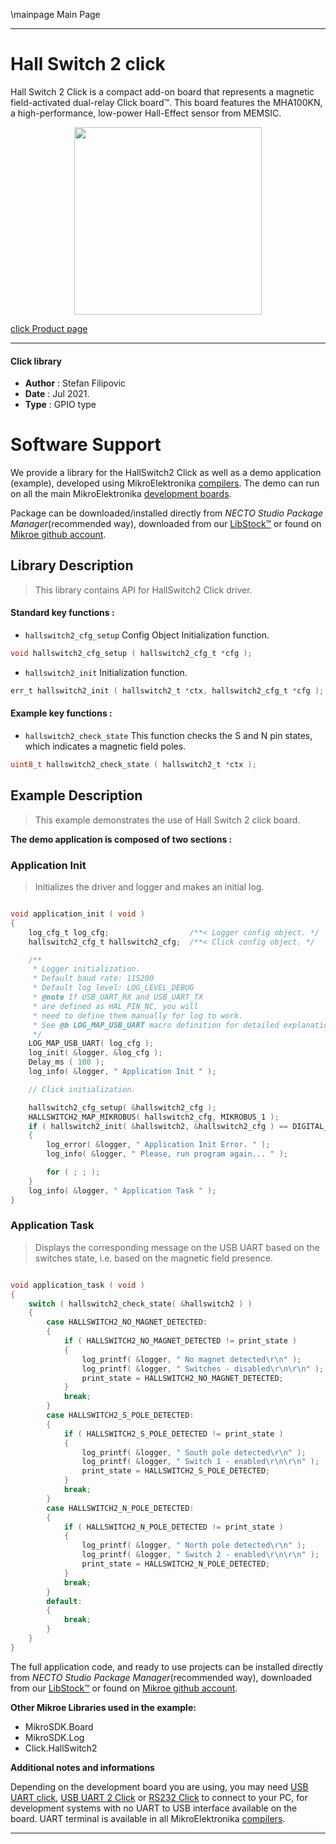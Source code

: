 \mainpage Main Page

---
# Hall Switch 2 click

Hall Switch 2 Click is a compact add-on board that represents a magnetic field-activated dual-relay Click board™. This board features the MHA100KN, a high-performance, low-power Hall-Effect sensor from MEMSIC.

<p align="center">
  <img src="https://download.mikroe.com/images/click_for_ide/hall_switch_2_click.png" height=300px>
</p>

[click Product page](https://www.mikroe.com/hall-switch-2-click)

---


#### Click library

- **Author**        : Stefan Filipovic
- **Date**          : Jul 2021.
- **Type**          : GPIO type


# Software Support

We provide a library for the HallSwitch2 Click
as well as a demo application (example), developed using MikroElektronika
[compilers](https://www.mikroe.com/necto-studio).
The demo can run on all the main MikroElektronika [development boards](https://www.mikroe.com/development-boards).

Package can be downloaded/installed directly from *NECTO Studio Package Manager*(recommended way), downloaded from our [LibStock&trade;](https://libstock.mikroe.com) or found on [Mikroe github account](https://github.com/MikroElektronika/mikrosdk_click_v2/tree/master/clicks).

## Library Description

> This library contains API for HallSwitch2 Click driver.

#### Standard key functions :

- `hallswitch2_cfg_setup` Config Object Initialization function.
```c
void hallswitch2_cfg_setup ( hallswitch2_cfg_t *cfg );
```

- `hallswitch2_init` Initialization function.
```c
err_t hallswitch2_init ( hallswitch2_t *ctx, hallswitch2_cfg_t *cfg );
```

#### Example key functions :

- `hallswitch2_check_state` This function checks the S and N pin states, which indicates a magnetic field poles.
```c
uint8_t hallswitch2_check_state ( hallswitch2_t *ctx );
```

## Example Description

> This example demonstrates the use of Hall Switch 2 click board.

**The demo application is composed of two sections :**

### Application Init

> Initializes the driver and logger and makes an initial log.

```c

void application_init ( void )
{
    log_cfg_t log_cfg;                  /**< Logger config object. */
    hallswitch2_cfg_t hallswitch2_cfg;  /**< Click config object. */

    /** 
     * Logger initialization.
     * Default baud rate: 115200
     * Default log level: LOG_LEVEL_DEBUG
     * @note If USB_UART_RX and USB_UART_TX 
     * are defined as HAL_PIN_NC, you will 
     * need to define them manually for log to work. 
     * See @b LOG_MAP_USB_UART macro definition for detailed explanation.
     */
    LOG_MAP_USB_UART( log_cfg );
    log_init( &logger, &log_cfg );
    Delay_ms ( 100 );
    log_info( &logger, " Application Init " );

    // Click initialization.

    hallswitch2_cfg_setup( &hallswitch2_cfg );
    HALLSWITCH2_MAP_MIKROBUS( hallswitch2_cfg, MIKROBUS_1 );
    if ( hallswitch2_init( &hallswitch2, &hallswitch2_cfg ) == DIGITAL_OUT_UNSUPPORTED_PIN ) 
    {
        log_error( &logger, " Application Init Error. " );
        log_info( &logger, " Please, run program again... " );

        for ( ; ; );
    }
    log_info( &logger, " Application Task " );
}

```

### Application Task

> Displays the corresponding message on the USB UART based on the switches state, i.e. based on the magnetic field presence.

```c

void application_task ( void )
{
    switch ( hallswitch2_check_state( &hallswitch2 ) )
    {
        case HALLSWITCH2_NO_MAGNET_DETECTED:
        {
            if ( HALLSWITCH2_NO_MAGNET_DETECTED != print_state )
            {
                log_printf( &logger, " No magnet detected\r\n" );
                log_printf( &logger, " Switches - disabled\r\n\r\n" );
                print_state = HALLSWITCH2_NO_MAGNET_DETECTED;
            }
            break;
        }
        case HALLSWITCH2_S_POLE_DETECTED:
        {
            if ( HALLSWITCH2_S_POLE_DETECTED != print_state )
            {
                log_printf( &logger, " South pole detected\r\n" );
                log_printf( &logger, " Switch 1 - enabled\r\n\r\n" );
                print_state = HALLSWITCH2_S_POLE_DETECTED;
            }
            break;
        }
        case HALLSWITCH2_N_POLE_DETECTED:
        {
            if ( HALLSWITCH2_N_POLE_DETECTED != print_state )
            {
                log_printf( &logger, " North pole detected\r\n" );
                log_printf( &logger, " Switch 2 - enabled\r\n\r\n" );
                print_state = HALLSWITCH2_N_POLE_DETECTED;
            }
            break;
        }
        default:
        {
            break;
        }
    }
}

```

The full application code, and ready to use projects can be installed directly from *NECTO Studio Package Manager*(recommended way), downloaded from our [LibStock&trade;](https://libstock.mikroe.com) or found on [Mikroe github account](https://github.com/MikroElektronika/mikrosdk_click_v2/tree/master/clicks).

**Other Mikroe Libraries used in the example:**

- MikroSDK.Board
- MikroSDK.Log
- Click.HallSwitch2

**Additional notes and informations**

Depending on the development board you are using, you may need
[USB UART click](https://www.mikroe.com/usb-uart-click),
[USB UART 2 Click](https://www.mikroe.com/usb-uart-2-click) or
[RS232 Click](https://www.mikroe.com/rs232-click) to connect to your PC, for
development systems with no UART to USB interface available on the board. UART
terminal is available in all MikroElektronika
[compilers](https://shop.mikroe.com/compilers).

---
